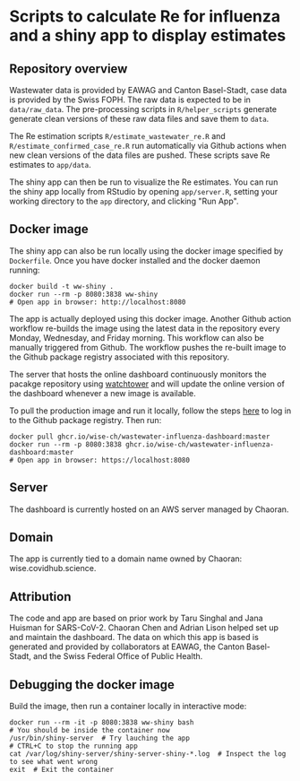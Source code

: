 # Scripts to calculate Re for influenza and a shiny app to display estimates

<!--- Link to published dashboard: [https://ibz-shiny.ethz.ch/wastewaterRe](https://ibz-shiny.ethz.ch/wastewaterRe) --->

## Repository overview
Wastewater data is provided by EAWAG and Canton Basel-Stadt, case data is provided by the Swiss FOPH. The raw data is expected to be in `data/raw_data`.
The pre-processing scripts in `R/helper_scripts` generate generate clean versions of these raw data files and save them to `data`. 

The Re estimation scripts `R/estimate_wastewater_re.R` and `R/estimate_confirmed_case_re.R` run automatically via Github actions when new clean versions of the data files are pushed.
These scripts save Re estimates to `app/data`.

The shiny app can then be run to visualize the Re estimates. You can run the shiny app locally from RStudio by opening `app/server.R`, setting your working directory to the `app` directory, and clicking "Run App".

## Docker image
The shiny app can also be run locally using the docker image specified by `Dockerfile`. Once you have docker installed and the docker daemon running:
```
docker build -t ww-shiny .
docker run --rm -p 8080:3838 ww-shiny
# Open app in browser: http://localhost:8080
```

The app is actually deployed using this docker image. Another Github action workflow re-builds the image using the latest data in the repository every Monday, Wednesday, and Friday morning. This workflow can also be manually triggered from Github. The workflow pushes the re-built image to the Github package registry associated with this repository.

The server that hosts the online dashboard continuously monitors the pacakge repository using [watchtower](https://github.com/containrrr/watchtower) and will update the online version of the dashboard whenever a new image is available.

To pull the production image and run it locally, follow the steps [here]( https://docs.github.com/en/packages/working-with-a-github-packages-registry/working-with-the-container-registry) to log in to the Github package registry. Then run: 
```
docker pull ghcr.io/wise-ch/wastewater-influenza-dashboard:master
docker run --rm -p 8080:3838 ghcr.io/wise-ch/wastewater-influenza-dashboard:master
# Open app in browser: https://localhost:8080
```

## Server

The dashboard is currently hosted on an AWS server managed by Chaoran.

## Domain

The app is currently tied to a domain name owned by Chaoran: wise.covidhub.science.

## Attribution

The code and app are based on prior work by Taru Singhal and Jana Huisman for SARS-CoV-2. Chaoran Chen and Adrian Lison helped set up and maintain the dashboard. The data on which this app is based is generated and provided by collaborators at EAWAG, the Canton Basel-Stadt, and the Swiss Federal Office of Public Health.

## Debugging the docker image
Build the image, then run a container locally in interactive mode:
```
docker run --rm -it -p 8080:3838 ww-shiny bash
# You should be inside the container now
/usr/bin/shiny-server  # Try lauching the app
# CTRL+C to stop the running app
cat /var/log/shiny-server/shiny-server-shiny-*.log  # Inspect the log to see what went wrong
exit  # Exit the container
```
